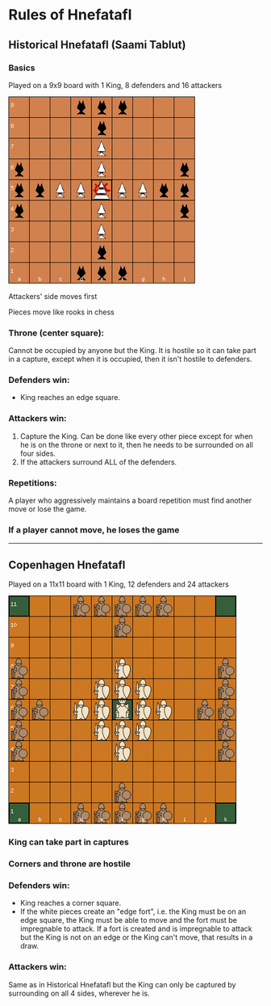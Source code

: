 # Rules of Hnefatafl

## Historical Hnefatafl (Saami Tablut)

### Basics

Played on a 9x9 board with 1 King, 8 defenders and 16 attackers 

![alt text](board_tablut9.png)

Attackers' side moves first

Pieces move like rooks in chess

### Throne (center square):
Cannot be occupied by anyone but the King. It is hostile so it can take part in a capture, except when it is occupied, then it isn't hostile to defenders.

### Defenders win: 
* King reaches an edge square.

### Attackers win: 
1. Capture the King. Can be done like every other piece except for when he is on the throne or next to it, then he needs to be surrounded on all four sides. 
2. If the attackers surround ALL of the defenders.

### Repetitions:
A player who aggressively maintains a board repetition must find another move or lose the game.

### If a player cannot move, he loses the game

--- 

## Copenhagen Hnefatafl

Played on a 11x11 board with 1 King, 12 defenders and 24 attackers 

![alt text](board_fetlar11.png)

### King can take part in captures

### Corners and throne are hostile

### Defenders win:
* King reaches a corner square.
* If the white pieces create an "edge fort", i.e. the King must be on an edge square, the King must be able to move and the fort must be impregnable to attack. If a fort is created and is impregnable to attack but the King is not on an edge or the King can't move, that results in a draw.

### Attackers win:
Same as in Historical Hnefatafl but the King can only be captured by surrounding on all 4 sides, wherever he is.
